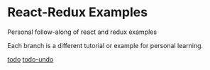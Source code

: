 # React-Redux Examples

Personal follow-along of react and redux examples

Each branch is a different tutorial or example for personal learning.

[todo](https://github.com/daredevil82/react-redux-examples/tree/todo)
[todo-undo](https://github.com/daredevil82/react-redux-examples/tree/undo)
